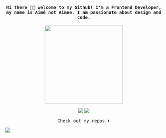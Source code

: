 
<h4 align="center"><samp> Hi there 👋🏾  welcome to my Github! I'm a Frontend Developer, my name is Aimé not Aimee. I am passionate about design and code. </samp></h4>


<p align="center">
  <img width="250" src="https://media3.giphy.com/media/rYEAkYihZsyWs/giphy.gif?cid=ecf05e47j684mre0qcu1xlk1a95q18ohfyfa40vzu6do2gab&rid=giphy.gif&ct=g">
</p>




<p align="center">
<a href= "https://www.linkedin.com/in/aime-pelozo/"><img src="https://img.icons8.com/ios-glyphs/30/000000/linkedin.png"/></a>
<a href= "https://twitter.com/aimeagustina"><img src="https://img.icons8.com/material-outlined/32/000000/twitter.png"/></a>
</p>

<p align="center"><samp>
Check out my repos ⬇️  
  </samp>
</p>


![](https://visitor-badge.glitch.me/badge?page_id=byeaimebye.byeaimebye)
